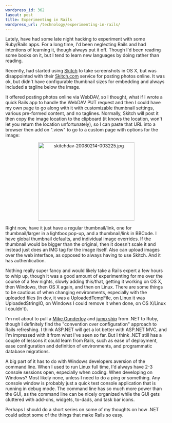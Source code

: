 ```yaml
--- 
wordpress_id: 362
layout: post
title: Experimenting in Rails
wordpress_url: /technology/experimenting-in-rails/
---
```


<p>Lately, have had some late night hacking to experiment with some Ruby/Rails apps.  For a long time, I'd been neglecting Rails and had intentions of learning it, though always put it off.  Though I'd been reading some books on it, but I tend to learn new languages by doing rather than reading.</p>
<p>Recently, had started using <a href="http://plasq.com/skitch">Skitch</a> to take screenshots in OS X, but was disappointed with their <a href="http://skitch.com/">Skitch.com</a> service for posting photos online.  It was ok, but didn't have configurable thumbnail sizes for embedding and always included a tagline below the image.</p>
<p>It offered posting photos online via WebDAV, so I thought, what if I wrote a quick Rails app to handle the WebDAV PUT request and then I could have my own page to go along with it with customizable thumbnail settings, various pre-formed content, and no taglines.  Normally, Skitch will post it then copy the image location to the clipboard (it knows the location, won't let you return the location unfortunately), so I can paste that URL into a browser then add on &quot;.view&quot; to go to a custom page with options for the image:</p>
<p align="center"><a rel="lightbox" title="skitchdav-20080214-003225.jpg" href="/files/media/image/skitchdav/skitchdav-20080214-003225.jpg">   <img alt="skitchdav-20080214-003225.jpg" width="300" height="244" border="0" src="/files/media/image/skitchdav/thumb.skitchdav-20080214-003225.jpg" /> </a></p>
<p>Right now, have it just have a regular thumbnail/link, one for thumbnail/larger in a lightbox pop-up, and a thumbnail/link in BBCode.  I have global thumbnail defaults, and individual image overrides.  If the thumbnail would be bigger than the original, then it doesn't scale it and instead just does an IMG tag for the image itself.  Also can upload images over the web interface, as opposed to always having to use Skitch.  And it has authentication.</p>
<p>Nothing really super fancy and would likely take a Rails expert a few hours to whip up, though it was a good amount of experimenting for me over the course of a few nights, slowly adding this/that, getting it working on OS X, then Windows, then OS X again, and then on Linux.  There are some things to be cautious of when changing environments, especially with the uploaded files (in dev, it was a UploadedTempFile, on Linux it was UploadedStringIO, on Windows I could remove it when done, on OS X/Linux I couldn't).</p>
<p>I'm not about to pull a <a href="http://afreshcup.com/">Mike Gunderloy</a> and <a href="http://afreshcup.com/wp-trackback.php?p=749">jump ship</a> from .NET to Ruby, though I definitely find the &quot;convention over configuration&quot; approach to Rails refreshing.  I think ASP.NET will get a lot better with ASP.NET MVC, and I'm impressed with it from what I've seen so far.  But I think .NET still has a couple of lessons it could learn from Rails, such as ease of deployment, ease configuration and definition of environments, and programmatic database migrations.</p>
<p>A big part of it has to do with Windows developers aversion of the command line.  When I used to run Linux full time, I'd always have 2-3 console sessions open, especially when coding.  When developing on Windows?  Most likely none, unless I need to do a ping or something.  Any console window is probably just a quick test console application that is running in debug mode.  The command line has so much more power than the GUI, as the command line can be nicely organized while the GUI gets cluttered with add-ons, widgets, to-dads, and task bar icons.</p>
<p>Perhaps I should do a short series on some of my thoughts on how .NET could adopt some of the things that make Rails so easy.</p>
         
